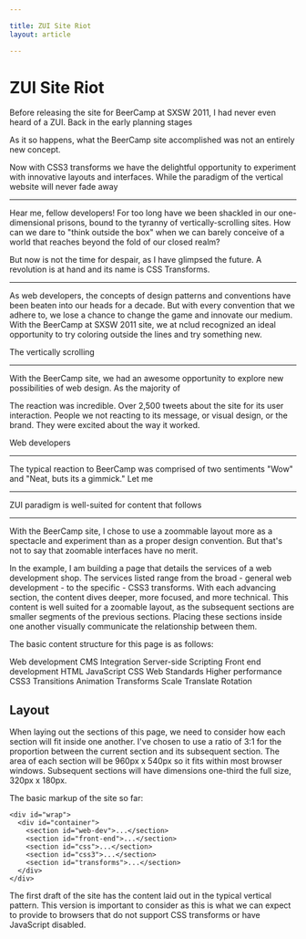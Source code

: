 ```yaml
---

title: ZUI Site Riot
layout: article

---
```


ZUI Site Riot
=============

Before releasing the site for BeerCamp at SXSW 2011, I had never even heard of a ZUI. Back in the early planning stages

As it so happens, what the BeerCamp site accomplished was not an entirely new concept. 

Now with CSS3 transforms we have the delightful opportunity to experiment with innovative layouts and interfaces. While the paradigm of the vertical website will never fade away


---

Hear me, fellow developers! For too long have we been shackled in our one-dimensional prisons, bound to the tyranny of vertically-scrolling sites. How can we dare to "think outside the box" when we can barely conceive of a world that reaches beyond the fold of our closed realm?

But now is not the time for despair, as I have glimpsed the future. A revolution is at hand and its name is CSS Transforms.

---

As web developers, the concepts of design patterns and conventions have been beaten into our heads for a decade. But with every convention that we adhere to, we lose a chance to change the game and innovate our medium. With the BeerCamp at SXSW 2011 site, we at nclud recognized an ideal opportunity to try coloring outside the lines and try something new.

The vertically scrolling


---



With the BeerCamp site, we had an awesome opportunity to explore new possibilities of web design. As the majority of 

The reaction was incredible. Over 2,500 tweets about the site for its user interaction. People we not reacting to its message, or visual design, or the brand. They were excited about the way it worked.

Web developers

---

The typical reaction to BeerCamp was comprised of two sentiments "Wow" and "Neat, buts its a gimmick." Let me 

---


ZUI paradigm is well-suited for content that follows 


---

With the BeerCamp site, I chose to use a zoommable layout more as a spectacle and experiment than as a proper design convention. But that's not to say that zoomable interfaces have no merit. 

In the example, I am building a page that details the services of a web development shop. The services listed range from the broad - general web development - to the specific - CSS3 transforms. With each advancing section, the content dives deeper, more focused, and more technical. This content is well suited for a zoomable layout, as the subsequent sections are smaller segments of the previous sections.  Placing these sections inside one another visually communicate the relationship between them.

The basic content structure for this page is as follows:

Web development
  CMS Integration
  Server-side Scripting
  Front end development
    HTML
    JavaScript
    CSS
      Web Standards
      Higher performance
      CSS3
        Transitions
        Animation
        Transforms
          Scale
          Translate
          Rotation


## Layout

When laying out the sections of this page, we need to consider how each section will fit inside one another. I've chosen to use a ratio of 3:1 for the proportion between the current section and its subsequent section. The area of each section will be 960px x 540px so it fits within most browser windows. Subsequent sections will have dimensions one-third the full size, 320px x 180px.

The basic markup of the site so far:

    <div id="wrap">
      <div id="container">
        <section id="web-dev">...</section>
        <section id="front-end">...</section>
        <section id="css">...</section>
        <section id="css3">...</section>
        <section id="transforms">...</section>
      </div>
    </div>

The first draft of the site has the content laid out in the typical vertical pattern. This version is important to consider as this is what we can expect to provide to browsers that do not support CSS transforms or have JavaScript disabled.

